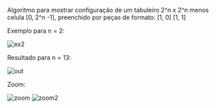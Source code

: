 Algoritmo para mostrar configuração de um tabuleiro 2^n x 2^n menos celula [0, 2^n -1], preenchido por peças de formato:
[1, 0]
[1, 1]

Exemplo para n = 2:

![ex2](https://user-images.githubusercontent.com/48078263/114060793-2041b880-986c-11eb-890a-cfd00bda5780.png)

Resultado para n = 13:

![out](https://user-images.githubusercontent.com/48078263/114059440-becd1a00-986a-11eb-9616-fb89345a9465.png)


Zoom:

![zoom](https://user-images.githubusercontent.com/48078263/114059782-19667600-986b-11eb-9904-f30ce93dc1d4.png)
![zoom2](https://user-images.githubusercontent.com/48078263/114059800-1d929380-986b-11eb-899b-c9fc41487457.png)
